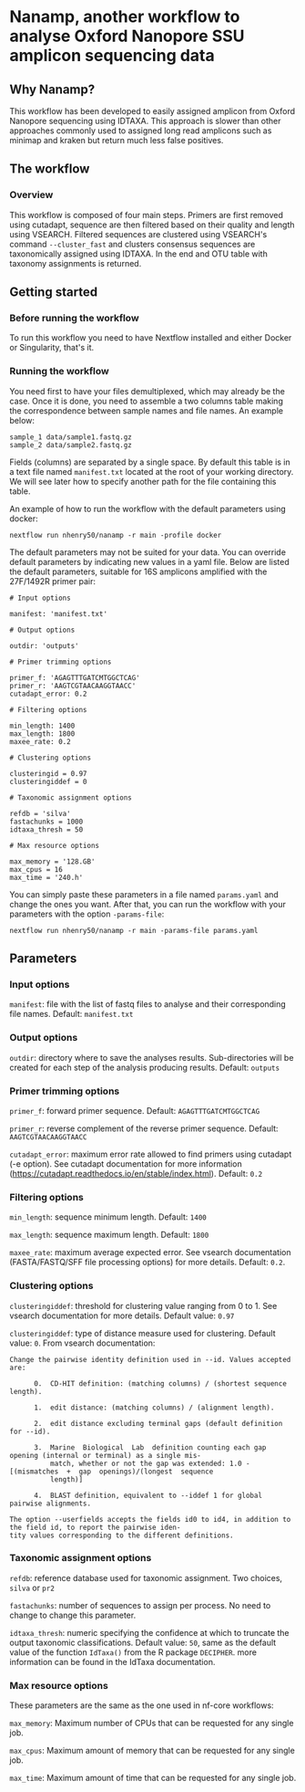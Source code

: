 # Nanamp, another workflow to analyse Oxford Nanopore SSU amplicon sequencing data 

## Why Nanamp?

This workflow has been developed to easily assigned amplicon from Oxford Nanopore sequencing using IDTAXA. This approach is slower than other approaches commonly used to assigned long read amplicons such as minimap and kraken but return much less false positives.

## The workflow

### Overview

This workflow is composed of four main steps. Primers are first removed using cutadapt, sequence are then filtered based on their quality and length using VSEARCH. Filtered sequences are clustered using VSEARCH's command `--cluster_fast` and clusters consensus sequences are taxonomically assigned using IDTAXA. In the end and OTU table with taxonomy assignments is returned.

## Getting started

### Before running the workflow

To run this workflow you need to have Nextflow installed and either Docker or Singularity, that's it.

### Running the workflow

You need first to have your files demultiplexed, which may already be the case. Once it is done, you need to assemble a two columns table making the correspondence between sample names and file names. An example below:

```
sample_1 data/sample1.fastq.gz
sample_2 data/sample2.fastq.gz
```

Fields (columns) are separated by a single space. By default this table is in a text file named `manifest.txt` located at the root of your working directory. We will see later how to specify another path for the file containing this table.

An example of how to run the workflow with the default parameters using docker:

```
nextflow run nhenry50/nanamp -r main -profile docker
```

The default parameters may not be suited for your data. You can override default parameters by indicating new values in a yaml file. Below are listed the default parameters, suitable for 16S amplicons amplified with the 27F/1492R primer pair:

```
# Input options

manifest: 'manifest.txt'

# Output options

outdir: 'outputs'

# Primer trimming options

primer_f: 'AGAGTTTGATCMTGGCTCAG'
primer_r: 'AAGTCGTAACAAGGTAACC'
cutadapt_error: 0.2

# Filtering options

min_length: 1400
max_length: 1800
maxee_rate: 0.2

# Clustering options

clusteringid = 0.97
clusteringiddef = 0

# Taxonomic assignment options

refdb = 'silva'
fastachunks = 1000
idtaxa_thresh = 50

# Max resource options

max_memory = '128.GB'
max_cpus = 16
max_time = '240.h'
```

You can simply paste these parameters in a file named `params.yaml` and change the ones you want. After that, you can run the workflow with your parameters with the option `-params-file`:

```
nextflow run nhenry50/nanamp -r main -params-file params.yaml
```

## Parameters

### Input options

`manifest`: file with the list of fastq files to analyse and their corresponding file names. Default: `manifest.txt`

### Output options

`outdir`: directory where to save the analyses results. Sub-directories will be created for each step of the analysis producing results. Default: `outputs`

### Primer trimming options

`primer_f`: forward primer sequence. Default: `AGAGTTTGATCMTGGCTCAG`

`primer_r`: reverse complement of the reverse primer sequence. Default: `AAGTCGTAACAAGGTAACC`

`cutadapt_error`: maximum error rate allowed to find primers using cutadapt (-e option). See cutadapt documentation for more information (https://cutadapt.readthedocs.io/en/stable/index.html). Default: `0.2`

### Filtering options

`min_length`: sequence minimum length. Default: `1400`

`max_length`: sequence maximum length. Default: `1800`

`maxee_rate`: maximum average expected error. See vsearch documentation (FASTA/FASTQ/SFF file processing options) for more details. Default: `0.2`.

### Clustering options

`clusteringiddef`: threshold for clustering value ranging from 0 to 1. See vsearch documentation for more details. Default value: `0.97`

`clusteringiddef`: type of distance measure used for clustering. Default value: `0`. From vsearch documentation:

```
Change the pairwise identity definition used in --id. Values accepted are:

      0.  CD-HIT definition: (matching columns) / (shortest sequence length).

      1.  edit distance: (matching columns) / (alignment length).

      2.  edit distance excluding terminal gaps (default definition for --id).

      3.  Marine  Biological  Lab  definition counting each gap opening (internal or terminal) as a single mis‐
          match, whether or not the gap was extended: 1.0 -  [(mismatches  +  gap  openings)/(longest  sequence
          length)]

      4.  BLAST definition, equivalent to --iddef 1 for global pairwise alignments.

The option --userfields accepts the fields id0 to id4, in addition to the field id, to report the pairwise iden‐
tity values corresponding to the different definitions.
```

### Taxonomic assignment options

`refdb`: reference database used for taxonomic assignment. Two choices, `silva` or `pr2`

`fastachunks`: number of sequences to assign per process. No need to change to change this parameter.

`idtaxa_thresh`: numeric specifying the confidence at which to truncate the output taxonomic classifications. Default value: `50`, same as the default value of the function `IdTaxa()` from the R package `DECIPHER`. more information can be found in the IdTaxa documentation.

### Max resource options

These parameters are the same as the one used in nf-core workflows:

`max_memory`: Maximum number of CPUs that can be requested for any single job.

`max_cpus`: Maximum amount of memory that can be requested for any single job.

`max_time`: Maximum amount of time that can be requested for any single job.
